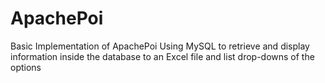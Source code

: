 # ApachePoi
Basic Implementation of ApachePoi Using MySQL to retrieve and display information inside the database to an Excel file and list drop-downs of the options
